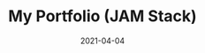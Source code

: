 ---
title: "My Portfolio (JAM Stack)"
description: "My portfolio built using JAM Stack (Next.js, Tailwindcss, Sass, Netlify CMS)"
date: "2021-04-04"
keywords: "Next.js,Tailwindcss,SCSS,JAM Stack,Netlify,Netlify CMS"
url: "https://github.com/ronmrcdo/next-portfolio"
isActive: true
---
